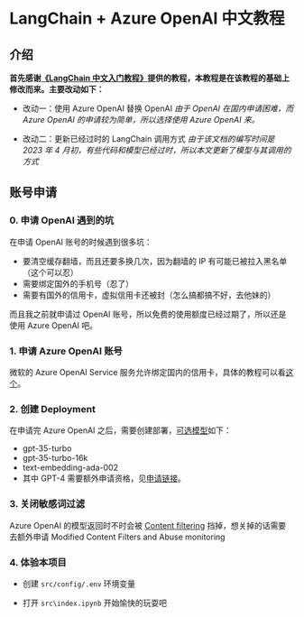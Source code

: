 # LangChain + Azure OpenAI 中文教程

## 介绍

**首先感谢[《LangChain 中文入门教程》](https://github.com/liaokongVFX/LangChain-Chinese-Getting-Started-Guide)提供的教程，本教程是在该教程的基础上修改而来。主要改动如下：**

- 改动一：使用 Azure OpenAI 替换 OpenAI
  _由于 OpenAI 在国内申请困难，而 Azure OpenAI 的申请较为简单，所以选择使用 Azure OpenAI 来。_

- 改动二：更新已经过时的 LangChain 调用方式
  _由于该文档的编写时间是 2023 年 4 月初，有些代码和模型已经过时，所以本文更新了模型与其调用的方式_

## 账号申请

### 0. 申请 OpenAI 遇到的坑

在申请 OpenAI 账号的时候遇到很多坑：

- 要清空缓存翻墙，而且还要多换几次，因为翻墙的 IP 有可能已被拉入黑名单（这个可以忍）
- 需要绑定国外的手机号（忍了）
- 需要有国外的信用卡，虚拟信用卡还被封（怎么搞都搞不好，去他妹的）

而且我之前就申请过 OpenAI 账号，所以免费的使用额度已经过期了，所以还是使用 Azure OpenAI 吧。

### 1. 申请 Azure OpenAI 账号

微软的 Azure OpenAI Service 服务允许绑定国内的信用卡，具体的教程可以看[这个](https://www.youtube.com/watch?v=-RI2pXNfOKQ&ab_channel=AI%E5%AD%A6%E9%95%BF%E5%B0%8F%E6%9E%97)。

### 2. 创建 Deployment

在申请完 Azure OpenAI 之后，需要创建部署，[可选模型](https://learn.microsoft.com/en-us/azure/ai-services/openai/concepts/models)如下：

- gpt-35-turbo
- gpt-35-turbo-16k
- text-embedding-ada-002
- 其中 GPT-4 需要额外申请资格，见[申请链接](https://aka.ms/oai/get-gpt4)。

### 3. 关闭敏感词过滤

Azure OpenAI 的模型返回时不时会被 [Content filtering](https://learn.microsoft.com/en-us/azure/ai-services/openai/concepts/content-filter) 挡掉，想关掉的话需要去额外申请 Modified Content Filters and Abuse monitoring

### 4. 体验本项目

- 创建 `src/config/.env` 环境变量

- 打开 `src\index.ipynb` 开始愉快的玩耍吧
